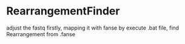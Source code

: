 # RearrangementFinder
adjust the fastq firstly, mapping it with fanse by execute .bat file, find Rearrangement from .fanse
